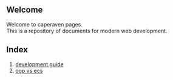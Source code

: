 ## Welcome
Welcome to caperaven pages.  
This is a repository of documents for modern web development.

## Index
1. [development guide](documents/development-guide.md)
1. [oop vs ecs](documents/oop_vs_ecs.md)